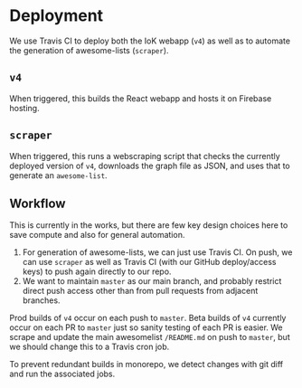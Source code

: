 # Deployment

We use Travis CI to deploy both the IoK webapp (`v4`) as well as to automate the generation of awesome-lists (`scraper`).

## `v4`

When triggered, this builds the React webapp and hosts it on Firebase hosting.

## `scraper` 

When triggered, this runs a webscraping script that checks the currently deployed version of `v4`, downloads the graph file as JSON, and uses that to generate an `awesome-list`. 

## Workflow

This is currently in the works, but there are few key design choices here to save compute and also for general automation.

1) For generation of awesome-lists, we can just use Travis CI. On push, we can use `scraper` as well as Travis CI (with our GitHub deploy/access keys) to push again directly to our repo.
2) We want to maintain `master` as our main branch, and probably restrict direct push access other than from pull requests from adjacent branches.

Prod builds of `v4` occur on each push to `master`. Beta builds of `v4` currently occur on each PR to `master` just so sanity testing of each PR is easier. We scrape and update the main awesomelist `/README.md` on push to `master`, but we should change this to a Travis cron job.

To prevent redundant builds in monorepo, we detect changes with git diff and run the associated jobs.
